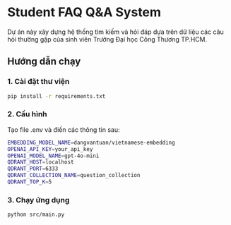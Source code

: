 # Student FAQ Q&A System

Dự án này xây dựng hệ thống tìm kiếm và hỏi đáp dựa trên dữ liệu các câu hỏi thường gặp của sinh viên Trường Đại học Công Thương TP.HCM.

## Hướng dẫn chạy

### 1. Cài đặt thư viện
```bash
pip install -r requirements.txt
```

### 2. Cấu hình
Tạo file .env và điền các thông tin sau:
```bash
EMBEDDING_MODEL_NAME=dangvantuan/vietnamese-embedding
OPENAI_API_KEY=your_api_key
OPENAI_MODEL_NAME=gpt-4o-mini
QDRANT_HOST=localhost
QDRANT_PORT=6333
QDRANT_COLLECTION_NAME=question_collection
QDRANT_TOP_K=5
```

### 3. Chạy ứng dụng
```bash
python src/main.py
```